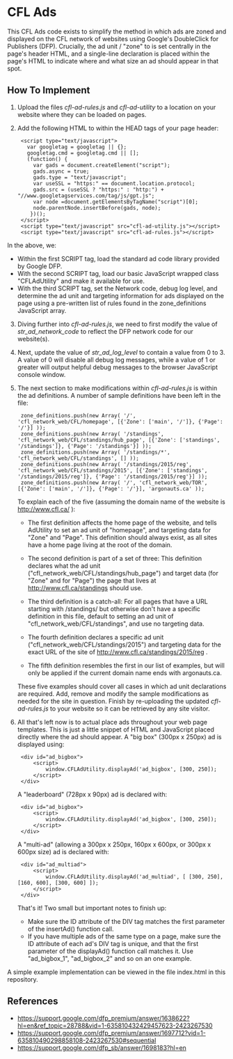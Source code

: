# CFL Ads #

This CFL Ads code exists to simplify the method in which ads are zoned and displayed on the CFL network of websites using Google's DoubleClick for Publishers 
(DFP). Crucially, the ad unit / "zone" to is set centrally in the page's header HTML, and a single-line declaration is placed within the page's HTML to indicate 
where and what size an ad should appear in that spot.


## How To Implement ##

1. Upload the files *cfl-ad-rules.js* and *cfl-ad-utility* to a location on your website where they can be loaded on pages.

2. Add the following HTML to within the HEAD tags of your page header:

        <script type="text/javascript">
          var googletag = googletag || {};
          googletag.cmd = googletag.cmd || [];
          (function() {
            var gads = document.createElement("script");
            gads.async = true;
            gads.type = "text/javascript";
            var useSSL = "https:" == document.location.protocol;
            gads.src = (useSSL ? "https:" : "http:") + "//www.googletagservices.com/tag/js/gpt.js";
            var node =document.getElementsByTagName("script")[0];
            node.parentNode.insertBefore(gads, node);
           })();
        </script>
        <script type="text/javascript" src="cfl-ad-utility.js"></script>
        <script type="text/javascript" src="cfl-ad-rules.js"></script>

In the above, we: 

* Within the first SCRIPT tag, load the standard ad code library provided by Google DFP.
* With the second SCRIPT tag, load our basic JavaScript wrapped class "CFLAdUtility" and make it available for use.
* With the third SCRIPT tag, set the Network code, debug log level, and determine the ad unit and targeting information for ads displayed on the page 
  using a pre-written list of rules found in the zone_definitions JavaScript array.

3. Diving further into *cfl-ad-rules.js*, we need to first modify the value of *str_ad_network_code* to reflect the DFP network code for our website(s). 

4. Next, update the value of *str_ad_log_level* to contain a value from 0 to 3. A value of 0 will disable all debug log messages, while a value of 1 
   or greater will output helpful debug messages to the browser JavaScript console window.

5. The next section to make modifications within *cfl-ad-rules.js* is within the ad definitions. A number of sample definitions have been left in 
   the file:

		zone_definitions.push(new Array( '/', 'cfl_network_web/CFL/homepage', [{'Zone': ['main', '/']}, {'Page': '/'}] ));
		zone_definitions.push(new Array( '/standings', 'cfl_network_web/CFL/standings/hub_page', [{'Zone': ['standings', '/standings']}, {'Page': '/standings'}] ));
		zone_definitions.push(new Array( '/standings/*', 'cfl_network_web/CFL/standings', [] ));
		zone_definitions.push(new Array( '/standings/2015/reg', 'cfl_network_web/CFL/standings/2015', [{'Zone': ['standings', '/standings/2015/reg']}, {'Page': '/standings/2015/reg'}] ));
		zone_definitions.push(new Array( '/', 'cfl_network_web/TOR', [{'Zone': ['main', '/']}, {'Page': '/'}], 'argonauts.ca' ));

   To explain each of the five (assuming the domain name of the website is http://www.cfl.ca/ ):

   * The first definition affects the home page of the website, and tells AdUtility to set an ad unit of "homepage", and targeting data for "Zone" and 
     "Page". This definition should always exist, as all sites have a home page living at the root of the domain.

   * The second definition is part of a set of three: This definition declares what the ad unit ("cfl_network_web/CFL/standings/hub_page") and target data 
     (for "Zone" and for "Page") the page that lives at http://www.cfl.ca/standings should use.

    * The third definition is a catch-all: For all pages that have a URL starting with /standings/ but otherwise don't have a specific definition in 
      this file, default to setting an ad unit of "cfl_network_web/CFL/standings", and use no targeting data.

    * The fourth definition declares a specific ad unit ("cfl_network_web/CFL/standings/2015") and targeting data for the exact URL of the site of 
      http://www.cfl.ca/standings/2015/reg . 

    * The fifth definition resembles the first in our list of examples, but will only be applied if the current domain name ends with argonauts.ca.

    These five examples should cover all cases in which ad unit declarations are required. Add, remove and modify the sample modifications as needed for 
    the site in question. Finish by re-uploading the updated *cfl-ad-rules.js* to your website so it can be retrieved by any site visitor.

6. All that's left now is to actual place ads throughout your web page templates. This is just a little snippet of HTML and JavaScript placed directly
   where the ad should appear. A "big box" (300px x 250px) ad is displayed using:

		<div id="ad_bigbox">
   			<script>
                window.CFLAdUtility.displayAd('ad_bigbox', [300, 250]);
            </script>
		</div>

   A "leaderboard" (728px x 90px) ad is declared with:

		<div id="ad_bigbox">
            <script>
                window.CFLAdUtility.displayAd('ad_bigbox', [300, 250]);
            </script>
        </div>

   A "multi-ad" (allowing a 300px x 250px, 160px x 600px, or 300px x 600px size) ad is declared with:

   		<div id="ad_multiad">
            <script>
                window.CFLAdUtility.displayAd('ad_multiad', [ [300, 250], [160, 600], [300, 600] ]);
            </script>
        </div>

   That's it! Two small but important notes to finish up:

   * Make sure the ID attribute of the DIV tag matches the first parameter of the insertAd() function call.
   * If you have multiple ads of the same type on a page, make sure the ID attribute of each ad's DIV tag is unique, and that the first parameter of 
     the displayAd() function call matches it. Use "ad_bigbox_1", "ad_bigbox_2" and so on an one example.

A simple example implementation can be viewed in the file index.html in this repository.


## References ##

* https://support.google.com/dfp_premium/answer/1638622?hl=en&ref_topic=28788&vid=1-635810432429457623-2423267530
* https://support.google.com/dfp_premium/answer/1697712?vid=1-635810490298858108-2423267530#sequential
* https://support.google.com/dfp_sb/answer/1698183?hl=en